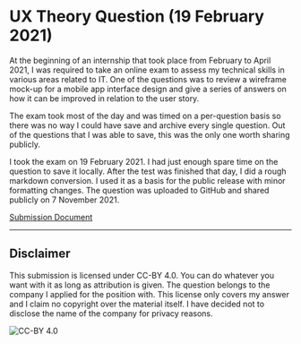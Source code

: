 # UX Theory Question (19 February 2021)

At the beginning of an internship that took place from February to April 2021, I was required to take an online exam to assess my technical skills in various areas related to IT. One of the questions was to review a wireframe mock-up for a mobile app interface design and give a series of answers on how it can be improved in relation to the user story.

The exam took most of the day and was timed on a per-question basis so there was no way I could have save and archive every single question. Out of the questions that I was able to save, this was the only one worth sharing publicly.

I took the exam on 19 February 2021. I had just enough spare time on the question to save it locally. After the test was finished that day, I did a rough markdown conversion. I used it as a basis for the public release with minor formatting changes. The question was uploaded to GitHub and shared publicly on 7 November 2021.

[Submission Document](./submission.md)

---

## Disclaimer

This submission is licensed under CC-BY 4.0. You can do whatever you want with it as long as attribution is given. The question belongs to the company I applied for the position with. This license only covers my answer and I claim no copyright over the material itself. I have decided not to disclose the name of the company for privacy reasons.

![CC-BY 4.0](https://i.creativecommons.org/l/by/4.0/88x31.png)

